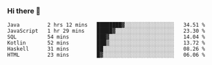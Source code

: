 ### Hi there 👋

<!--START_SECTION:waka-->

```text
Java         2 hrs 12 mins   ████████▓░░░░░░░░░░░░░░░░   34.51 %
JavaScript   1 hr 29 mins    █████▓░░░░░░░░░░░░░░░░░░░   23.30 %
SQL          54 mins         ███▓░░░░░░░░░░░░░░░░░░░░░   14.04 %
Kotlin       52 mins         ███▒░░░░░░░░░░░░░░░░░░░░░   13.72 %
Haskell      31 mins         ██░░░░░░░░░░░░░░░░░░░░░░░   08.26 %
HTML         23 mins         █▓░░░░░░░░░░░░░░░░░░░░░░░   06.06 %
```

<!--END_SECTION:waka-->


<!--
**AnkelMauCastillo/AnkelMauCastillo** is a ✨ _special_ ✨ repository because its `README.md` (this file) appears on your GitHub profile.

Here are some ideas to get you started:

- 🔭 I’m currently working on ...
- 🌱 I’m currently learning ...
- 👯 I’m looking to collaborate on ...
- 🤔 I’m looking for help with ...
- 💬 Ask me about ...
- 📫 How to reach me: ...
- 😄 Pronouns: ...
- ⚡ Fun fact: ...
-->

